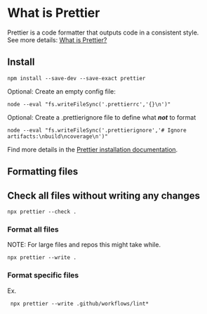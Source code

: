 # What is Prettier

Prettier is a code formatter that outputs code in a consistent style.      
See more details: [What is Prettier?]

## Install

```console
npm install --save-dev --save-exact prettier
```

Optional: Create an empty config file:
```console
node --eval "fs.writeFileSync('.prettierrc','{}\n')"
```

Optional: Create a .prettierignore file to define what ***not*** to format
```console
node --eval "fs.writeFileSync('.prettierignore','# Ignore artifacts:\nbuild\ncoverage\n')"
```

Find more details in the [Prettier installation documentation].

## Formatting files

## Check all files without writing any changes

```console
npx prettier --check .
```

### Format all files

NOTE: For large files and repos this might take while.

```console
npx prettier --write .
```

### Format specific files

Ex.
```console
 npx prettier --write .github/workflows/lint*
 ```

[Prettier installation documentation]: https://prettier.io/docs/en/install
[What is Prettier?]: https://prettier.io/docs/en/

